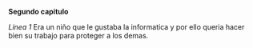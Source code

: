**Segundo capitulo**

*Linea 1*
Era un niño que le gustaba la informatica y por ello queria hacer bien su trabajo para proteger a los demas.
